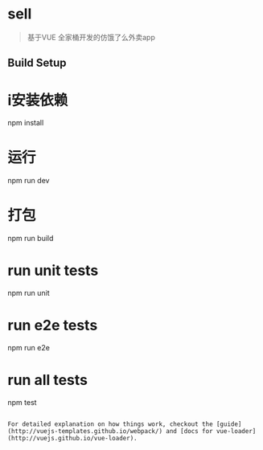 # sell

> 基于VUE 全家桶开发的仿饿了么外卖app

## Build Setup


# i安装依赖
npm install

# 运行
npm run dev

# 打包
npm run build

# run unit tests
npm run unit

# run e2e tests
npm run e2e

# run all tests
npm test
```

For detailed explanation on how things work, checkout the [guide](http://vuejs-templates.github.io/webpack/) and [docs for vue-loader](http://vuejs.github.io/vue-loader).
